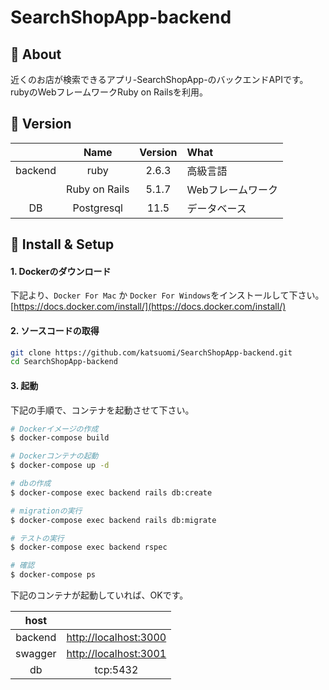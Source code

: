 # SearchShopApp-backend

## 💬 About

近くのお店が検索できるアプリ-SearchShopApp-のバックエンドAPIです。
rubyのWebフレームワークRuby on Railsを利用。

## 🌻 Version

||Name|Version|What|
|:-:|:-:|:-:|:-|
|backend|ruby|2.6.3|高級言語|
||Ruby on Rails|5.1.7|Webフレームワーク|
|DB|Postgresql|11.5|データベース|

## 🔰 Install & Setup

#### 1. Dockerのダウンロード

下記より、`Docker For Mac` か `Docker For Windows`をインストールして下さい。  
[https://docs.docker.com/install/](https://docs.docker.com/install/)

#### 2. ソースコードの取得

```bash
git clone https://github.com/katsuomi/SearchShopApp-backend.git
cd SearchShopApp-backend
```

#### 3. 起動

下記の手順で、コンテナを起動させて下さい。

```bash
# Dockerイメージの作成
$ docker-compose build

# Dockerコンテナの起動
$ docker-compose up -d

# dbの作成
$ docker-compose exec backend rails db:create

# migrationの実行
$ docker-compose exec backend rails db:migrate

# テストの実行
$ docker-compose exec backend rspec

# 確認
$ docker-compose ps
```

下記のコンテナが起動していれば、OKです。

|host||
|:-:|:-:|
|backend|[http://localhost:3000](http://localhost:3000)|
|swagger|[http://localhost:3001](http://localhost:3001)|
|db|tcp:5432|
